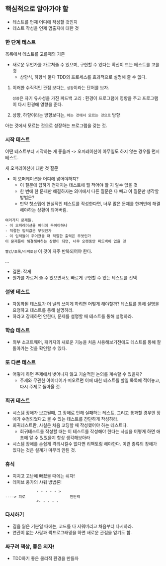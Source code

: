 ## 핵심적으로 알아가야 할

* 테스트를 언제 어디에 작성할 것인지
* 테스트 작성을 언제 멈출지에 대한 것

### 한 단계 테스트

목록에서 테스트를 고를때의 기준

* 새로운 무언가를 가르쳐줄 수 있으며, 구현할 수 있다는 확신이 드는 테스트를 고를것
	* 상향식, 하향식 둘다 TDD의 프로세스를 효과적으로 설명해 줄 수 없다.
1. 이러한 수직적인 관점 보다는, `성장`이라는 단어를 보자.

   `성장`은 자기 유사성을 가진 피드백 고리 : 환경이 프로그램에 영향을 주고 프로그램이 다시 환경에 영향을 준다.

2. 상향, 하향이라는 방향보다는, `아는 것에서 모르는 것으로` 방향

아는 것에서 모르는 것으로 성장하는 프로그램을 갖는 것.

### 시작 테스트

어떤 테스트부터 시작하는 게 좋을까 -> 오퍼레이션이 아무일도 하지 않는 경우를 먼저 테스트.

새 오퍼레이션에 대한 첫 질문

* 이 오퍼레이션을 어디에 넣어야하지?
  * 이 질문에 답하기 전까지는 테스트에 뭘 적어야 할 지 알수 없을 것
  * 한 번에 한 문제만 해결하자는 의미에서 다른 질문은 다 빼고 이 질문만 생각할 방법은?
  * 만약 첫스텝에 현실적인 테스트를 작성한다면, 너무 많은 문제를 한꺼번에 해결해야하는 상황이 되어버림.

```text
여러가지 문제들.
- 이 오퍼레이션을 어디에 두어야하나
- 적절한 입력값은 무엇인가
- 이 입력들이 주어졌을 때 적절한 출력은 무엇인가
이 문제들이 해결해야하는 상황이 되면, 너무 오랫동안 피드백이 없을 것
```

`빨강/초록/리팩토링` 이 것이 자주 반복되어야 한다.

...

* 결론: 작게
* 뭔가를 가르쳐 줄 수 있으면서도 빠르게 구현할 수 있는 테스트를 선택

### 설명 테스트

* 자동화된 테스트가 더 널리 쓰이게 하려면 어떻게 해야할까? 테스트를 통해 설명을 요청하고 테스트를 통해 설명하라.
* 하라고 강제하면 안한다, 문제를 설명할 때 테스트를 통해 설명하라.

### 학습 테스트

* 외부 소프트웨어, 패키지의 새로운 기능을 처음 사용해보기전에도 테스트를 통해 잘 돌아가는 것을 확인할 수 있다.

### 또 다른 테스트
* 어떻게 하면 주제에서 벗어나지 않고 기술적인 논의를 계속할 수 있을까? 
	* 주제와 무관한 아이디어가 떠오르면 이에 대한 테스트를 할일 목록에 적어놓고, 다시 주제로 돌아올 것.

### 회귀 테스트

* 시스템 장애가 보고될때, 그 장애로 인해 실패하는 테스트, 그리고 통과할 경우엔 장애가 수정되었다고 볼 수 있는 테스트를 간단하게 작성하라.
* 회귀테스트란, 사실은 처음 코딩할 때 작성했어야 하는 테스트다.
  * 회귀테스트를 작성할 때는 이 테스트를 작성해야 한다는 사실을 어떻게 하면 애초에 알 수 있었을지 항상 생각해보아라
* 시스템 장애를 손쉽게 격리시킬수 없다면 리팩토링 해야한다. 이런 종류의 장애가 있다는 것은 설계가 마무리 안된 것.

### 휴식

* 지치고 고난에 빠졌을 때에는 쉬자!
* 데이브 웅가의 샤워 방법론!
```
              - - - - - >
----> 피로	                판단력
              <- - - - -
```

### 다시하기

* 길을 잃은 기분일 때에는, 코드를 다 지워버리고 처음부터 다시하라.
* 연관이 없는 사람과 짝프로그래밍을 하면 새로운 관점을 얻기도 함.

### 싸구려 책상, 좋은 의자!
* TDD하기 좋은 물리적 환경을 만들자